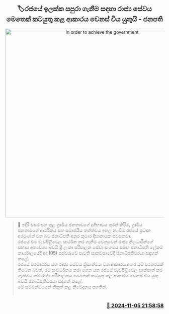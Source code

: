 <p align='center'><b><h2 align='center' title='In order to achieve the government's goals, the way the public service has worked so far must change - the President'>🏷රජයේ ඉලක්ක සපුරා ගැනීම සඳහා රාජ්‍ය සේවය මෙතෙක් කටයුතු කළ ආකාරය වෙනස් විය යුතුයි - ජනපති</h2></b></p>
<p align='center'><img src='https://helakuru.sgp1.cdn.digitaloceanspaces.com/esana/images/lib/anura-president-pmd-today.jpg' width='600' alt='In order to achieve the government's goals, the way the public service has worked so far must change - the President'></p>

>📝 ඉදිරි වසර පහ තුළ ග්‍රාමීය ජනතාවගේ දුගීභාවය තුරන් කිරීම, ග්‍රාමීය ජනතාවගේ ආර්ථිකය සහ සමාජයීය තත්ත්වය ඉහල නැංවීම රජයේ ප්‍රධාන අරමුණක් වන බව ජනාධිපති අනුර කුමාර දිසානායක පවසනවා.<br>රජයේ එම වැඩපිළිවෙල සාර්ථක කර ගැනීම වෙනුවෙන් රාජ්‍ය නිලධාරීන්ගේ සහාය අත්‍යවශ්‍ය බවයි ශ්‍රී ලංකා පරිපාලන සේවා සංගමය සමඟ ජනාධිපති ලේකම් කාර්යාලයේදී අද (05) පස්වරුවේ පැවති සාකච්ඡාවේදී ජනාධිපතිවරයා සඳහන් කළේ.<br>රජයේ පරමාර්ථය සහ රාජ්‍ය සේවය ක්‍රියාත්මක වන ආකාරය අතර යම් පරතරයක් තිබෙන බවත්, රට සංවර්ධනය කරා ගෙන යන රජයේ වැඩපිළිවෙල සාක්ෂාත් කර ගැනීමට නම් රාජ්‍ය පරිපාලනය මෙතෙක් කටයුතු කළ ආකාරය වෙනස් විය යුතු බවයි ජනාධිපතිවරයා සඳහන් කළේ.<br>මේ සම්බන්ධයෙන් නිකුත් කළ නිවේදනය පහතින්. <br> <br>

<h3 align='right'><a href='https://www.helakuru.lk/esana/p/104780/'>📅 2024-11-05 21:58:58</a></h3>
